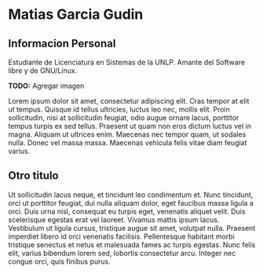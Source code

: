 # Matias Garcia Gudin

## Informacion Personal

Estudiante de Licenciatura en Sistemas de la UNLP. Amante del Software libre y de GNU/Linux.

**TODO:** Agregar imagen

Lorem ipsum dolor sit amet, consectetur adipiscing elit. Cras tempor at elit ut tempus. Quisque id tellus ultricies, luctus leo nec, mollis elit. Proin sollicitudin, nisi at sollicitudin feugiat, odio augue ornare lacus, porttitor tempus turpis ex sed tellus. Praesent ut quam non eros dictum luctus vel in magna. Aliquam ut ultrices enim. Maecenas nec tempor quam, ut sodales nulla. Donec vel massa massa. Maecenas vehicula felis vitae diam feugiat varius.


## Otro titulo

Ut sollicitudin lacus neque, et tincidunt leo condimentum et. Nunc tincidunt, orci ut porttitor feugiat, dui nulla aliquam dolor, eget faucibus massa ligula a orci. Duis urna nisl, consequat eu turpis eget, venenatis aliquet velit. Duis scelerisque egestas erat vel laoreet. Vivamus mattis ipsum lacus. Vestibulum ut ligula cursus, tristique augue sit amet, volutpat nulla. Praesent imperdiet libero id orci venenatis facilisis. Pellentesque habitant morbi tristique senectus et netus et malesuada fames ac turpis egestas. Nunc felis elit, varius bibendum lorem sed, lobortis consectetur arcu. Integer nec congue orci, quis finibus purus.
